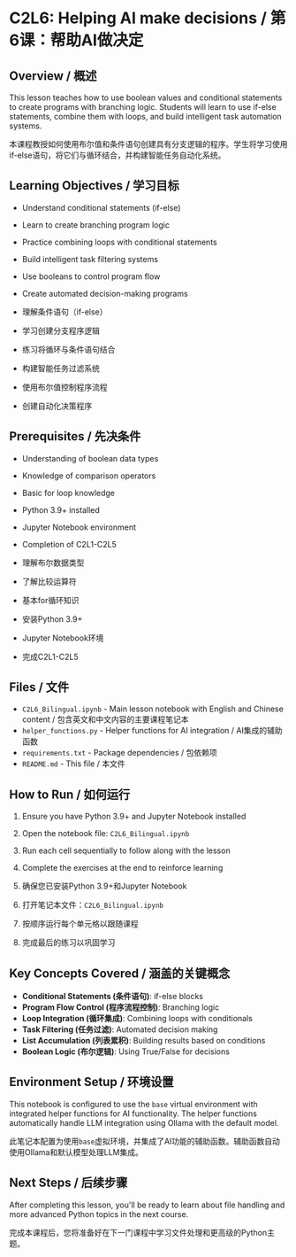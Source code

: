 # C2L6: Helping AI make decisions / 第6课：帮助AI做决定

## Overview / 概述

This lesson teaches how to use boolean values and conditional statements to create programs with branching logic. Students will learn to use if-else statements, combine them with loops, and build intelligent task automation systems.

本课程教授如何使用布尔值和条件语句创建具有分支逻辑的程序。学生将学习使用if-else语句，将它们与循环结合，并构建智能任务自动化系统。

## Learning Objectives / 学习目标

- Understand conditional statements (if-else)
- Learn to create branching program logic
- Practice combining loops with conditional statements
- Build intelligent task filtering systems
- Use booleans to control program flow
- Create automated decision-making programs

- 理解条件语句（if-else）
- 学习创建分支程序逻辑
- 练习将循环与条件语句结合
- 构建智能任务过滤系统
- 使用布尔值控制程序流程
- 创建自动化决策程序

## Prerequisites / 先决条件

- Understanding of boolean data types
- Knowledge of comparison operators
- Basic for loop knowledge
- Python 3.9+ installed
- Jupyter Notebook environment
- Completion of C2L1-C2L5

- 理解布尔数据类型
- 了解比较运算符
- 基本for循环知识
- 安装Python 3.9+
- Jupyter Notebook环境
- 完成C2L1-C2L5

## Files / 文件

- `C2L6_Bilingual.ipynb` - Main lesson notebook with English and Chinese content / 包含英文和中文内容的主要课程笔记本
- `helper_functions.py` - Helper functions for AI integration / AI集成的辅助函数
- `requirements.txt` - Package dependencies / 包依赖项
- `README.md` - This file / 本文件

## How to Run / 如何运行

1. Ensure you have Python 3.9+ and Jupyter Notebook installed
2. Open the notebook file: `C2L6_Bilingual.ipynb`
3. Run each cell sequentially to follow along with the lesson
4. Complete the exercises at the end to reinforce learning

1. 确保您已安装Python 3.9+和Jupyter Notebook
2. 打开笔记本文件：`C2L6_Bilingual.ipynb`
3. 按顺序运行每个单元格以跟随课程
4. 完成最后的练习以巩固学习

## Key Concepts Covered / 涵盖的关键概念

- **Conditional Statements (条件语句)**: if-else blocks
- **Program Flow Control (程序流程控制)**: Branching logic
- **Loop Integration (循环集成)**: Combining loops with conditionals
- **Task Filtering (任务过滤)**: Automated decision making
- **List Accumulation (列表累积)**: Building results based on conditions
- **Boolean Logic (布尔逻辑)**: Using True/False for decisions

## Environment Setup / 环境设置

This notebook is configured to use the `base` virtual environment with integrated helper functions for AI functionality. The helper functions automatically handle LLM integration using Ollama with the default model.

此笔记本配置为使用`base`虚拟环境，并集成了AI功能的辅助函数。辅助函数自动使用Ollama和默认模型处理LLM集成。

## Next Steps / 后续步骤

After completing this lesson, you'll be ready to learn about file handling and more advanced Python topics in the next course.

完成本课程后，您将准备好在下一门课程中学习文件处理和更高级的Python主题。
